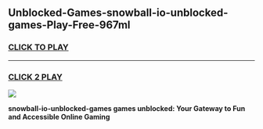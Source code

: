 
## Unblocked-Games-snowball-io-unblocked-games-Play-Free-967ml
<h3>
<a href="https://premium76.site?title=snowball-io-unblocked-games&ref=10A">CLICK TO PLAY</a></h3>
<hr>

<h3>
<a href="https://premium76.site?title=snowball-io-unblocked-games&ref=10A">CLICK 2 PLAY</a>
  
</h3>

<a href="https://premium76.site?title=snowball-io-unblocked-games&ref=10A"><img src="https://clearcache.store/games.png"></a>


**snowball-io-unblocked-games games unblocked: Your Gateway to Fun and Accessible Online Gaming**

